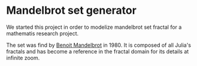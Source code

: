 # Mandelbrot set generator

We started this project in order to modelize mandelbrot set fractal for a mathematis research project. 

The set was find by [Benoit Mandelbrot](https://fr.wikipedia.org/wiki/Beno%C3%AEt_Mandelbrot) in 1980.
It is composed of all Julia's fractals and has become a reference in the fractal domain for its details at infinite zoom. 

